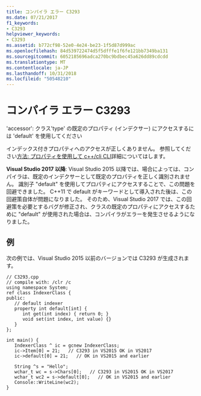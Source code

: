 ```yaml
---
title: コンパイラ エラー C3293
ms.date: 07/21/2017
f1_keywords:
- C3293
helpviewer_keywords:
- C3293
ms.assetid: b772cf98-52e0-4e24-be23-1f5d87d999ac
ms.openlocfilehash: 84d539722474d5f5dfffe1f6fe121bb7349ba131
ms.sourcegitcommit: 6052185696adca270bc9bdbec45a626dd89cdcdd
ms.translationtype: MT
ms.contentlocale: ja-JP
ms.lasthandoff: 10/31/2018
ms.locfileid: "50548210"
---
```

# <a name="compiler-error-c3293"></a>コンパイラ エラー C3293

'accessor': クラス'type' の既定のプロパティ (インデクサー) にアクセスするには 'default' を使用してください

インデックス付きプロパティへのアクセスが正しくありません。  参照してください[方法: プロパティを使用して c++/cli CLI](../../dotnet/how-to-use-properties-in-cpp-cli.md)詳細についてはします。

**Visual Studio 2017 以降**: Visual Studio 2015 以降では、場合によっては、コンパイラは、既定のインデクサーとして既定のプロパティを正しく識別されません。 識別子 "default" を使用してプロパティにアクセスすることで、この問題を回避できました。 C++11 で default がキーワードとして導入された後は、この回避策自体が問題になりました。 そのため、Visual Studio 2017 では、この回避策を必要とするバグが修正され、クラスの既定のプロパティにアクセスするために "default" が使用された場合は、コンパイラがエラーを発生させるようになりました。

## <a name="example"></a>例

次の例では、Visual Studio 2015 以前のバージョンでは C3293 が生成されます。

```
// C3293.cpp
// compile with: /clr /c
using namespace System;
ref class IndexerClass {
public:
   // default indexer
   property int default[int] {
      int get(int index) { return 0; }
      void set(int index, int value) {}
   }
};

int main() {
   IndexerClass ^ ic = gcnew IndexerClass;
   ic->Item[0] = 21;   // C3293 in VS2015 OK in VS2017
   ic->default[0] = 21;   // OK in VS2015 and earlier

   String ^s = "Hello";
   wchar_t wc = s->Chars[0];   // C3293 in VS2015 OK in VS2017
   wchar_t wc2 = s->default[0];   // OK in VS2015 and earlier
   Console::WriteLine(wc2);
}
```